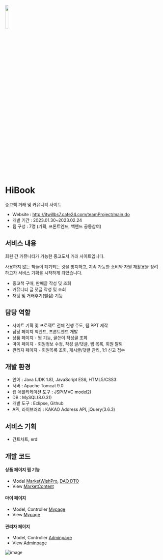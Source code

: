 <img width="14%" src="https://github.com/ZKSANC/HiBook/assets/114744493/594c439c-5e0a-428e-835e-96c4ed2c804b"/>

# HiBook
중고책 거래 및 커뮤니티 사이트
- Website : http://itwillbs7.cafe24.com/teamProject/main.do 
- 개발 기간 : 2023.01.30~2023.02.24 
- 팀 구성 : 7명 (기획, 프론트엔드, 백엔드 공동참여) 

## 서비스 내용
회원 간 커뮤니티가 가능한 중고도서 거래 사이트입니다. 

사용하지 않는 책들이 폐기되는 것을 방지하고, 지속 가능한 소비와 자원 재활용을 장려하고자 서비스 기획을 시작하게 되었습니다. 
- 중고책 구매, 판매글 작성 및 조회 
- 커뮤니티 글 댓글 작성 및 조회 
- 채팅 및 거래후기(별점) 기능 

## 담당 역할
- 사이트 기획 및 프로젝트 전체 진행 주도, 팀 PPT 제작 
- 담당 페이지 백엔드, 프론트엔드 개발
- 상품 페이지 - 찜 기능, 글쓴이 작성글 조회
- 마이 페이지 - 회원정보 수정, 작성 글/댓글, 찜 목록, 회원 탈퇴 
- 관리자 페이지 - 회원목록 조회, 게시글/댓글 관리, 1:1 신고 접수

## 개발 환경
- 언어 : Java (JDK 1.8), JavaScript ES6, HTML5/CSS3
- 서버 : Apache Tomcat 9.0
- 웹 애플리케이션 도구 : JSP(MVC model2)
- DB : MySQL(8.0.31)
- 개발 도구 : Eclipse, Github
- API, 라이브러리 : KAKAO Address API, jQuery(3.6.3)

## 서비스 기획 
- 간트차트, erd

## 개발 코드  
#### 상품 페이지 찜 기능 
- Model [MarketWishPro](https://github.com/ZKSANC/HiBook/blob/cafe24/teamProject/src/main/java/com/itwillbs/market/action/MarketWishPro.java), [DAO DTO](https://github.com/ZKSANC/HiBook/tree/cafe24/teamProject/src/main/java/com/itwillbs/wish)
- View [MarketContent](https://github.com/ZKSANC/HiBook/blob/cafe24/teamProject/src/main/webapp/market/MarketContent.jsp)
#### 마이 페이지 
- Model, Controller [Mypage](https://github.com/ZKSANC/HiBook/tree/cafe24/teamProject/src/main/java/mypage)
- View [Mypage](https://github.com/ZKSANC/HiBook/tree/cafe24/teamProject/src/main/webapp/mypage)
#### 관리자 페이지
- Model, Controller [Adminpage](https://github.com/ZKSANC/HiBook/tree/cafe24/teamProject/src/main/java/adminpage/action)
- View [Adminpage](https://github.com/ZKSANC/HiBook/tree/cafe24/teamProject/src/main/webapp/adminpage)

![image](https://user-images.githubusercontent.com/59406944/172750733-a0a3ff5e-7810-4923-8ff4-990130e7a192.png)
